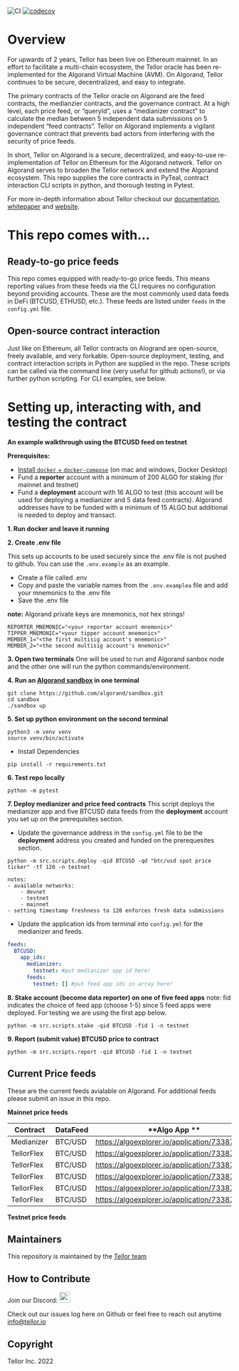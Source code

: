 ![CI](https://github.com/tellor-io/algorandTellorv2/actions/workflows/py39.yml/badge.svg)
[![codecov](https://codecov.io/gh/tellor-io/algorandTellorv2/branch/main/graph/badge.svg?token=4LQW27GID5)](https://codecov.io/gh/tellor-io/algorandTellorv2)
# Overview
For upwards of 2 years, Tellor has been live on Ethereum mainnet. In an effort to facilitate a multi-chain ecosystem, the Tellor oracle has been re-implemented for the Algorand Virtual Machine (AVM). On Algorand, Tellor continues to be secure, decentralized, and easy to integrate.

The primary contracts of the Tellor oracle on Algorand are the feed contracts, the medianzier contracts, and the governance contract. At a high level, each price feed, or “queryId”, uses a “medianizer contract” to calculate the median between 5 independent data submissions on 5 independent “feed contracts”. Tellor on Algorand implements a vigilant governance contract that prevents bad actors from interfering with the security of price feeds.

In short, Tellor on Algorand is a secure, decentralized, and easy-to-use re-implementation of Tellor on Ethereum for the Algorand network. Tellor on Algorand serves to broaden the Tellor network and extend the Algorand ecosystem. This repo supplies the core contracts in PyTeal, contract interaction CLI scripts in python, and thorough testing in Pytest.


For more in-depth information about Tellor checkout our [documentation](https://docs.tellor.io/tellor/), [whitepaper](https://docs.tellor.io/tellor/whitepaper/introduction) and [website](https://tellor.io/).

# This repo comes with...

## Ready-to-go price feeds
This repo comes equipped with ready-to-go price feeds. This means reporting values from these feeds via the CLI requires no configuration beyond providing accounts. These are the most commonly used data feeds in DeFi (BTCUSD, ETHUSD, etc.). These feeds are listed under `feeds` in the `config.yml` file.

## Open-source contract interaction
Just like on Ethereum, all Tellor contracts on Alogrand are open-source, freely available, and very forkable. Open-source deployment, testing, and contract interaction scripts in Python are supplied in the repo. These scripts can be called via the command line (very useful for github actions!), or via further python scripting. For CLI examples, see below.


# Setting up, interacting with, and testing the contract
**An example walkthrough using the BTCUSD feed on testnet**

**Prerequisites:**
- [Install `docker` + `docker-compose`](https://docs.docker.com/desktop/mac/install/) (on mac and windows, Docker Desktop)
- Fund a **reporter** account with a minimum of 200 ALGO for staking (for mainnet and testnet)
- Fund a **deployment** account with 16 ALGO to test (this account will be used for deploying a medianizer and 5 data feed contracts). Algorand addresses have to be funded with a minimum of 15 ALGO but additional is needed to deploy and transact.

**1. Run docker and leave it running**

**2. Create .env file**

This sets up accounts to be used securely since the .env file is not pushed to github. You can use the `.env.example` as an example.

- Create a file called .env
- Copy and paste the variable names from the `.env.examplea` file and add your mnemonics to the .env file
- Save the .env file

**note:** Algorand private keys are mnemonics, not hex strings!
```
REPORTER_MNEMONIC="<your reporter account mnemonic>"
TIPPER_MNEMONIC="<your tipper account mnemonic>"
MEMBER_1="<the first multisig account's mnemonic>"
MEMBER_2="<the second multisig account's mnemonic>"
```


**3. Open two terminals**
One will be used to run and Algorand sanbox node and the other one will run the python commands/environment.

**4. Run an [Algorand sandbox](https://github.com/algorand/sandbox) in one terminal**

```
git clone https://github.com/algorand/sandbox.git
cd sandbox
./sandbox up
```

**5. Set up python environment on the second terminal**
```
python3 -m venv venv
source venv/bin/activate
```
- Install Dependencies
```
pip install -r requirements.txt
```

**6. Test repo locally**
```
python -m pytest
```

**7. Deploy medianizer and price feed contracts**
This script deploys the medianizer app and five BTCUSD data feeds from the **deployment** account you set up on the prerequisites section. 

- Update the governance address in the `config.yml` file to be the **deployment** address you created and funded on the prerequesites section.

```
python -m src.scripts.deploy -qid BTCUSD -qd "btc/usd spot price ticker" -tf 120 -n testnet

notes:
- available networks:
    - devnet
    - testnet
    - mainnet
- setting timestamp freshness to 120 enforces fresh data submissions
```

- Update the application ids from terminal into `config.yml` for the medianizer and feeds.

```yaml
feeds:
  BTCUSD:
    app_ids:
      medianizer:
        testnet: #put medianizer app id here!
      feeds:
        testnet: [] #put feed app ids in array here!
```
**8. Stake account (become data reporter) on one of five feed apps**
note: fid indicates the choice of feed app (choose 1-5) since 5 feed apps were deployed. For testing we are using the first app below.
```
python -m src.scripts.stake -qid BTCUSD -fid 1 -n testnet
```
**9. Report (submit value) BTCUSD price to contract**
```
python -m src.scripts.report -qid BTCUSD -fid 1 -n testnet
```

## Current Price feeds

These are the current feeds avialable on Algorand. For additional feeds please submit an issue in this repo. 

**Mainnet price feeds**


| **Contract** | **DataFeed** | **Algo App **                                  |
|--------------|--------------|------------------------------------------------|
| Medianizer   | BTC/USD      | https://algoexplorer.io/application/733871808  |
| TellorFlex   | BTC/USD      | https://algoexplorer.io/application/733870916  |
| TellorFlex   | BTC/USD      | https://algoexplorer.io/application/733871155  |
| TellorFlex   | BTC/USD      | https://algoexplorer.io/application/733871343  |
| TellorFlex   | BTC/USD      | https://algoexplorer.io/application/733871516  |
| TellorFlex   | BTC/USD      | https://algoexplorer.io/application/733871647  |

**Testnet price feeds**


## Maintainers <a name="maintainers"> </a>
This repository is maintained by the [Tellor team](https://github.com/orgs/tellor-io/people)


## How to Contribute<a name="how2contribute"> </a>
Join our Discord:
[<img src="https://raw.githubusercontent.com/tellor-io/tellorX/main/public/discord.png" width="24" height="24">](https://discord.gg/E5y6SZ8UV8)

Check out our issues log here on Github or feel free to reach out anytime [info@tellor.io](mailto:info@tellor.io)

## Copyright

Tellor Inc. 2022
